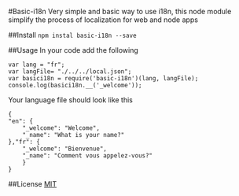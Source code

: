 #Basic-i18n
Very simple and basic way to use i18n, this node module simplify the process of localization for web and node apps

##Install
`npm instal basic-i18n --save`


##Usage
In your code add the following


    var lang = "fr";
    var langFile= "./../../local.json";
    var basici18n = require('basic-i18n')(lang, langFile);
    console.log(basici18n.__('_welcome'));

Your language file should look like this

    {
    "en": {
    	"_welcome": "Welcome",
    	"_name": "What is your name?"
    },"fr": {
    	"_welcome": "Bienvenue",
    	"_name": "Comment vous appelez-vous?"
    	}
    }

##License
[MIT](https://opensource.org/licenses/MIT)